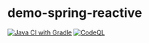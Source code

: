 # demo-spring-reactive

[![Java CI with Gradle](https://github.com/olemerdy/demo-spring-reactive/actions/workflows/gradle-build.yml/badge.svg)](https://github.com/olemerdy/demo-spring-reactive/actions/workflows/gradle-build.yml)
[![CodeQL](https://github.com/olemerdy/demo-spring-reactive/actions/workflows/codeql.yml/badge.svg)](https://github.com/olemerdy/demo-spring-reactive/actions/workflows/codeql.yml)
